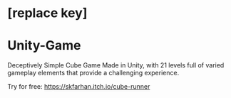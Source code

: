 # [replace key]
# Unity-Game
Deceptively Simple Cube Game
Made in Unity, with 21 levels full of varied gameplay elements that provide a challenging experience.

Try for free: https://skfarhan.itch.io/cube-runner
